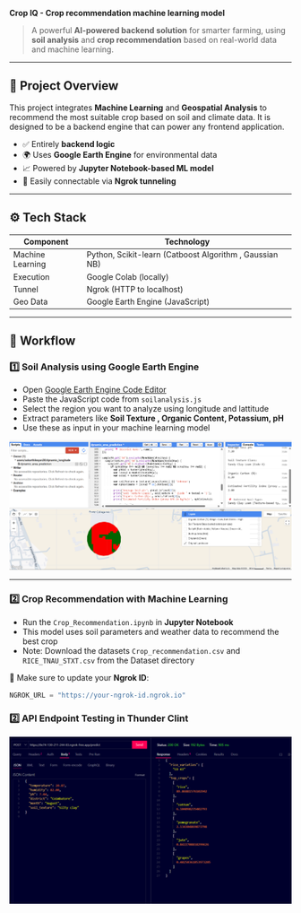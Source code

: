 **Crop IQ - Crop recommendation machine learning model**

> A powerful **AI-powered backend solution** for smarter farming, using **soil analysis** and **crop recommendation** based on real-world data and machine learning.



---

## 🚀 Project Overview

This project integrates **Machine Learning** and **Geospatial Analysis** to recommend the most suitable crop based on soil and climate data. It is designed to be a backend engine that can power any frontend application.

- ✅ Entirely **backend logic**
- 🌍 Uses **Google Earth Engine** for environmental data
- 📈 Powered by **Jupyter Notebook-based ML model**
- 🔗 Easily connectable via **Ngrok tunneling**

---

## ⚙️ Tech Stack

| Component         | Technology                      |
|------------------|----------------------------------|
| Machine Learning | Python, Scikit-learn (Catboost Algorithm , Gaussian NB) |
| Execution        | Google Colab (locally)       |
| Tunnel           | Ngrok (HTTP to localhost)        |
| Geo Data         | Google Earth Engine (JavaScript) |

---

## 🧪 Workflow

### 1️⃣ Soil Analysis using Google Earth Engine

- Open [Google Earth Engine Code Editor](https://code.earthengine.google.com/)
- Paste the JavaScript code from `soilanalysis.js`
- Select the region you want to analyze using longitude and lattitude 
- Extract parameters like **Soil Texture , Organic Content, Potassium, pH**
- Use these as input in your machine learning model


![Soil Output](crop-recomend-ml-main/images/output1.png)

---

### 2️⃣ Crop Recommendation with Machine Learning

- Run the `Crop_Recommendation.ipynb` in **Jupyter Notebook**
- This model uses soil parameters and weather data to recommend the best crop
- Note: Download the datasets `Crop_recommendation.csv` and  `RICE_TNAU_STXT.csv` from the Dataset directory

📌 Make sure to update your **Ngrok ID**:

```python
NGROK_URL = "https://your-ngrok-id.ngrok.io"
```

### 2️⃣ API Endpoint Testing in Thunder Clint 

![Soil Output](crop-recomend-ml-main/images/output2.png)